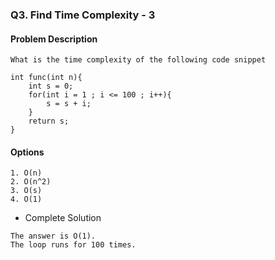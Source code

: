 ### Q3. Find Time Complexity - 3
#### Problem Description
```text
What is the time complexity of the following code snippet

int func(int n){
    int s = 0;
    for(int i = 1 ; i <= 100 ; i++){
        s = s + i;
    }
    return s;
}
```
#### Options
```text
1. O(n)
2. O(n^2)
3. O(s)
4. O(1)
```

* Complete Solution
```text
The answer is O(1). 
The loop runs for 100 times.
```

